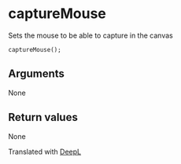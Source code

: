 # captureMouse

Sets the mouse to be able to capture in the canvas

```
captureMouse();
```

## Arguments

None

## Return values

None

Translated with [DeepL](https://www.deepl.com/translator)
